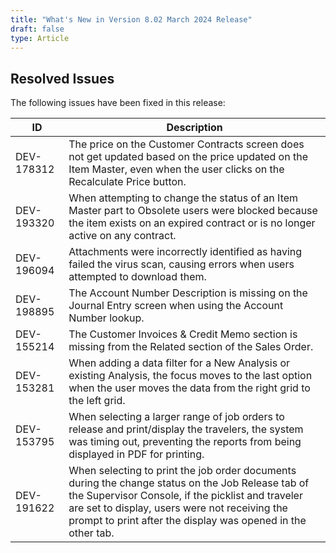 ```yaml
---
title: "What's New in Version 8.02 March 2024 Release"
draft: false
type: Article
---
```


## Resolved Issues

The following issues have been fixed in this release:

| ID         | Description                                                                                                                                                                                                                                                             |
|------------|-------------------------------------------------------------------------------------------------------------------------------------------------------------------------------------------------------------------------------------------------------------------------|
| DEV-178312 | The price on the Customer Contracts screen does not get updated based on the price updated on the Item Master, even when the user clicks on the Recalculate Price button.                                                                                               |
| DEV-193320 | When attempting to change the status of an Item Master part to Obsolete users were blocked because the item exists on an expired contract or is no longer active on any contract.                                                                                       |
| DEV-196094 | Attachments were incorrectly identified as having failed the virus scan, causing errors when users attempted to download them.                                                                                                                                          |
| DEV-198895 | The Account Number Description is missing on the Journal Entry screen when using the Account Number lookup.                                                                                                                                                             |
| DEV-155214 | The Customer Invoices & Credit Memo section is missing from the Related section of the Sales Order.                                                                                                                                                                     |
| DEV-153281 | When adding a data filter for a New Analysis or existing Analysis, the focus moves to the last option when the user moves the data from the right grid to the left grid.                                                                                                |
| DEV-153795 | When selecting a larger range of job orders to release and print/display the travelers, the system was timing out, preventing the reports from being displayed in PDF for printing.                                                                                     |
| DEV-191622 | When selecting to print the job order documents during the change status on the Job Release tab of the Supervisor Console, if the picklist and traveler are set to display, users were not receiving the prompt to print after the display was opened in the other tab. |